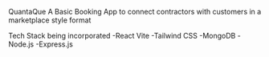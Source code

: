 QuantaQue
A Basic Booking App to connect contractors with customers in a marketplace style format

Tech Stack being incorporated
-React Vite
-Tailwind CSS
-MongoDB
-Node.js
-Express.js
